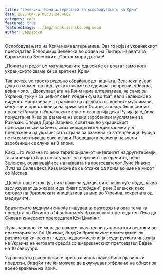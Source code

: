 ```yaml
---
title: "Зеленски: Нема алтернатива за ослободувањето на Крим"
date: 2023-04-09T00:31:24.466Z
category: свет
featured: true
featuredImage: ../img/lsnbkiizenski.png.webp
author: Вардарски
---
```


Ослободувањето на Крим нема алтернатива. Ова го изјави украинскиот претседател Володимир Зеленски во објава на Твитер. Најавата за барањето на Зеленски е „Светот мора да знае!

„Почитта и редот во меѓународните односи ќе се вратат само кога украинското знаме ќе се врати на Крим.

Таа вечер, во своето редовно обраќање до нацијата, Зеленски изјави дека во моментов под руското знаме се одвиваат репресии, убиства, војна и зло. „Деокупацијата на Крим нема алтернатива, не само за Украина, туку и за целиот свет. Убеден сум во тоа“, вели Зеленски во видеото. Направена е во рамките на средбата со воените муслимани, меѓу кои и претставници на кримските Татари, а повод беше светиот празник Рамазан. Украинските власти соопштија дека Русија ја одбила понудата на Киев за размена на воени заробеници муслимани за Рамазан. Според Дарја Заривна, советник во украинскиот претседателски кабинет, оваа иницијатива е една од многуте предложени од украинската страна за размена на затвореници. Русија не ги коментираше овие изјави. Последната размена на воени заробеници се случи на 3 април.

Како што Украина го цени територијалниот интегритет на другите земји, така и земјата бара почитување на нејзиниот суверенитет, рече Зеленски, осврнувајќи се на најавата на претседателот Луис Инасио Лула да Силва дека Киев може да се откаже од Крим во име на мирот со Москва.

„Целиот наш исток, југ, сите наши заедници, сите наши луѓе подеднакво заслужуваат да живеат и да бидат слободни“, рече Зеленски како одговор на бразилската иницијатива за мир во Украина, покрената од медиумите.

Бразилските медиуми синоќа пишуваа за разговор на оваа тема на средбата во Пекинг на 14 април меѓу бразилскиот претседател Лула да Силва и кинескиот претседател Кси Џинпинг.

Лула, наводно, ќе мора да покаже значителни дипломатски вештини во преговорите со Си Џинпинг, бидејќи бразилскиот претседател, за разлика од кинескиот лидер, недвосмислено ја осуди руската инвазија на Украина на неговата средба со американскиот претседател Бајден на 10 февруари.

Украинското раководство е претпазливо за какви било бразилски предлози, бидејќи тие би можеле да вклучуваат отфрлање на обидот за воено враќање на Крим.

